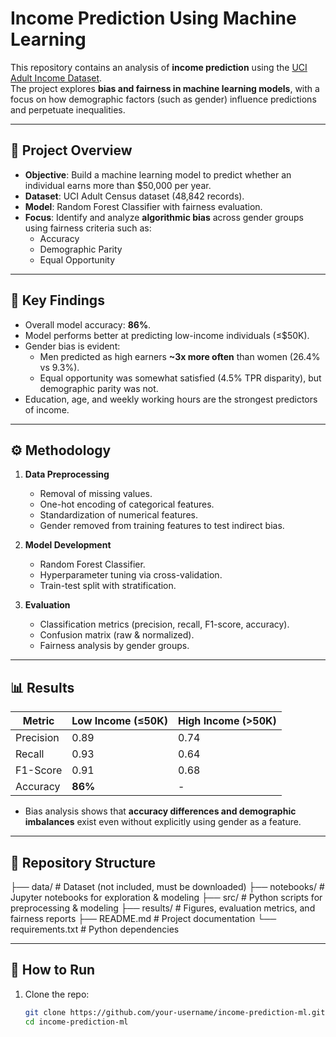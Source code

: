 # Income Prediction Using Machine Learning

This repository contains an analysis of **income prediction** using the [UCI Adult Income Dataset](https://archive.ics.uci.edu/dataset/2/adult).  
The project explores **bias and fairness in machine learning models**, with a focus on how demographic factors (such as gender) influence predictions and perpetuate inequalities.

---

## 📌 Project Overview
- **Objective**: Build a machine learning model to predict whether an individual earns more than \$50,000 per year.  
- **Dataset**: UCI Adult Census dataset (48,842 records).  
- **Model**: Random Forest Classifier with fairness evaluation.  
- **Focus**: Identify and analyze **algorithmic bias** across gender groups using fairness criteria such as:
  - Accuracy
  - Demographic Parity
  - Equal Opportunity  

---

## 🔎 Key Findings
- Overall model accuracy: **86%**.  
- Model performs better at predicting low-income individuals (≤\$50K).  
- Gender bias is evident:
  - Men predicted as high earners **~3x more often** than women (26.4% vs 9.3%).  
  - Equal opportunity was somewhat satisfied (4.5% TPR disparity), but demographic parity was not.  
- Education, age, and weekly working hours are the strongest predictors of income.  

---

## ⚙️ Methodology
1. **Data Preprocessing**
   - Removal of missing values.
   - One-hot encoding of categorical features.
   - Standardization of numerical features.
   - Gender removed from training features to test indirect bias.  

2. **Model Development**
   - Random Forest Classifier.
   - Hyperparameter tuning via cross-validation.
   - Train-test split with stratification.  

3. **Evaluation**
   - Classification metrics (precision, recall, F1-score, accuracy).
   - Confusion matrix (raw & normalized).
   - Fairness analysis by gender groups.

---

## 📊 Results
| Metric | Low Income (≤50K) | High Income (>50K) |
|--------|------------------|--------------------|
| Precision | 0.89 | 0.74 |
| Recall    | 0.93 | 0.64 |
| F1-Score  | 0.91 | 0.68 |
| Accuracy  | **86%** | - |

- Bias analysis shows that **accuracy differences and demographic imbalances** exist even without explicitly using gender as a feature.  

---

## 📂 Repository Structure
├── data/ # Dataset (not included, must be downloaded)
├── notebooks/ # Jupyter notebooks for exploration & modeling
├── src/ # Python scripts for preprocessing & modeling
├── results/ # Figures, evaluation metrics, and fairness reports
├── README.md # Project documentation
└── requirements.txt # Python dependencies


---

## 🚀 How to Run
1. Clone the repo:
   ```bash
   git clone https://github.com/your-username/income-prediction-ml.git
   cd income-prediction-ml


